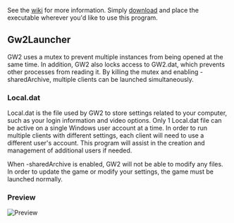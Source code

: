 See the [wiki](https://github.com/Healix/Gw2Launcher/wiki) for more information. Simply [download](https://github.com/Healix/Gw2Launcher/blob/master/Gw2Launcher/bin/Release/Gw2Launcher.exe?raw=true) and place the executable wherever you'd like to use this program.

## Gw2Launcher
GW2 uses a mutex to prevent multiple instances from being opened at the same time. In addition, GW2 also locks access to GW2.dat, which prevents other processes from reading it. By killing the mutex and enabling -sharedArchive, multiple clients can be launched simultaneously.

### Local.dat
Local.dat is the file used by GW2 to store settings related to your computer, such as your login information and video options. Only 1 Local.dat file can be active on a single Windows user account at a time. In order to run multiple clients with different settings, each client will need to use a different user's account. This program will assist in the creation and management of additional users if needed.

When -sharedArchive is enabled, GW2 will not be able to modify any files. In order to update the game or modify your settings, the game must be launched normally.

### Preview
![Preview](https://github.com/Healix/Gw2Launcher/wiki/images/preview.jpg)

